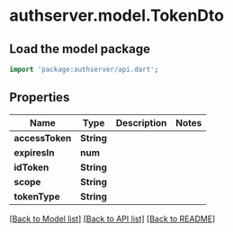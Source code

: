 # authserver.model.TokenDto

## Load the model package
```dart
import 'package:authserver/api.dart';
```

## Properties
Name | Type | Description | Notes
------------ | ------------- | ------------- | -------------
**accessToken** | **String** |  | 
**expiresIn** | **num** |  | 
**idToken** | **String** |  | 
**scope** | **String** |  | 
**tokenType** | **String** |  | 

[[Back to Model list]](../README.md#documentation-for-models) [[Back to API list]](../README.md#documentation-for-api-endpoints) [[Back to README]](../README.md)


